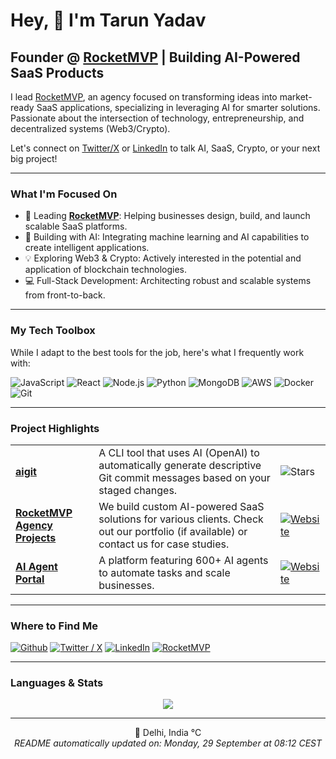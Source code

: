 <h1>Hey, 👋 I'm Tarun Yadav</h1>

<h2>Founder @ <a href="https://www.rocketmvp.io/" target="_blank" rel="noopener noreferrer">RocketMVP</a> | Building AI-Powered SaaS Products</h2>

<p>
  I lead <a href="https://www.rocketmvp.io/" target="_blank" rel="noopener noreferrer">RocketMVP</a>, an agency focused on transforming ideas into market-ready SaaS applications, specializing in leveraging AI for smarter solutions.
  Passionate about the intersection of technology, entrepreneurship, and decentralized systems (Web3/Crypto).
</p>

<p>
  Let's connect on <a href="https://x.com/tarunyadav9761" target="_blank" rel="noopener noreferrer">Twitter/X</a> or <a href="https://www.linkedin.com/in/tarunyadav9761" target="_blank" rel="noopener noreferrer">LinkedIn</a> to talk AI, SaaS, Crypto, or your next big project!
</p>

---

<h3>What I'm Focused On</h3>

<ul>
  <li>🚀 Leading <a href="https://www.rocketmvp.io/" target="_blank" rel="noopener noreferrer"><b>RocketMVP</b></a>: Helping businesses design, build, and launch scalable SaaS platforms.</li>
  <li>🤖 Building with AI: Integrating machine learning and AI capabilities to create intelligent applications.</li>
  <li>💡 Exploring Web3 & Crypto: Actively interested in the potential and application of blockchain technologies.</li>
  <li>💻 Full-Stack Development: Architecting robust and scalable systems from front-to-back.</li>
</ul>

---

<h3>My Tech Toolbox</h3>

<p>While I adapt to the best tools for the job, here's what I frequently work with:</p>

<p>
  <img alt="JavaScript" src="https://img.shields.io/badge/JavaScript-%23F7DF1E.svg?style=for-the-badge&logo=javascript&logoColor=black" />
  <img alt="React" src="https://img.shields.io/badge/React-%2361DAFB.svg?style=for-the-badge&logo=react&logoColor=black" />
  <img alt="Node.js" src="https://img.shields.io/badge/Node.js-%23339933.svg?style=for-the-badge&logo=node.js&logoColor=white" />
  <img alt="Python" src="https://img.shields.io/badge/Python-%233776AB.svg?style=for-the-badge&logo=python&logoColor=white" />
  <img alt="MongoDB" src="https://img.shields.io/badge/MongoDB-%234EA94B.svg?style=for-the-badge&logo=mongodb&logoColor=white" />
  <img alt="AWS" src="https://img.shields.io/badge/AWS-%23FF9900.svg?style=for-the-badge&logo=amazon-aws&logoColor=white" />
  <img alt="Docker" src="https://img.shields.io/badge/Docker-%232496ED.svg?style=for-the-badge&logo=docker&logoColor=white" />
  <img alt="Git" src="https://img.shields.io/badge/Git-%23F05033.svg?style=for-the-badge&logo=git&logoColor=white" />
  <!-- Add others if relevant: e.g., OpenAI, Langchain, PostgreSQL, GCP, Terraform -->
</p>

---

<h3>Project Highlights</h3>

<table>
  <tbody>
    <tr>
	    <td><a href="https://github.com/tarunyadav1/aigit"><b>aigit</b></a></td>
      <td>A CLI tool that uses AI (OpenAI) to automatically generate descriptive Git commit messages based on your staged changes.</td>
      <td><img alt="Stars" src="https://img.shields.io/github/stars/tarunyadav1/aigit?style=flat-square&labelColor=343b41"/></td>
    </tr>
    <tr>
	    <td><a href="https://www.rocketmvp.io/" target="_blank" rel="noopener noreferrer"><b>RocketMVP Agency Projects</b></a></td>
      <td>We build custom AI-powered SaaS solutions for various clients. Check out our portfolio (if available) or contact us for case studies.</td>
      <td><a href="https://www.rocketmvp.io/" target="_blank" rel="noopener noreferrer"><img alt="Website" src="https://img.shields.io/badge/Visit%20Website-blue?style=flat-square&labelColor=343b41"/></a></td>
    </tr>
    <tr>
        <td><a href="https://aiagentportal.io/" target="_blank" rel="noopener noreferrer"><b>AI Agent Portal</b></a></td>
      <td>A platform featuring 600+ AI agents to automate tasks and scale businesses.</td>
      <td><a href="https://aiagentportal.io/" target="_blank" rel="noopener noreferrer"><img alt="Website" src="https://img.shields.io/badge/Visit%20Website-green?style=flat-square&labelColor=343b41"/></a></td>
    </tr>
  </tbody>
</table>

---

<h3>Where to Find Me</h3>
<p>
  <a href="https://github.com/tarunyadav1" target="_blank"><img alt="Github" src="https://img.shields.io/badge/GitHub-%2312100E.svg?&style=for-the-badge&logo=Github&logoColor=white" /></a> 
  <a href="https://x.com/tarunyadav9761" target="_blank"><img alt="Twitter / X" src="https://img.shields.io/badge/X-%23000000.svg?&style=for-the-badge&logo=X&logoColor=white" /></a> 
  <a href="https://www.linkedin.com/in/tarunyadav9761" target="_blank"><img alt="LinkedIn" src="https://img.shields.io/badge/linkedin-%230077B5.svg?&style=for-the-badge&logo=linkedin&logoColor=white" /></a> 
  <a href="https://www.rocketmvp.io/" target="_blank"><img alt="RocketMVP" src="https://img.shields.io/badge/RocketMVP-%23DE3A1F.svg?&style=for-the-badge&logo=rocket&logoColor=white" /></a> 
  <!-- <a href="https://dev.to/tarunyadav1" target="_blank"><img alt="DEV.to" src="https://img.shields.io/badge/DEV-%2312100E.svg?&style=for-the-badge&logo=dev.to&logoColor=white"  /></a> -->
</p>

---

<h3>Languages & Stats</h3>

<!-- IMPORTANT: Ensure the username is correct -->
<p align="center">
  <img src="https://github-readme-stats.vercel.app/api/top-langs/?username=tarunyadav1&layout=compact&theme=material-palenight&hide_border=true" />
</p>

---

<p align="center">
  📍 Delhi, India °C<br/>
  <i>README automatically updated on: Monday, 29 September at 08:12 CEST</i>
</p>
